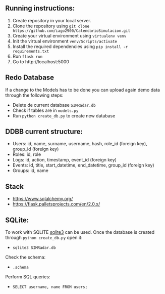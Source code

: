 ## Running instructions:

1. Create repository in your local server.
2. Clone the repository using `git clone https://github.com/iago2900/CalendarioSimulacion.git`
3. Create your virtual environment using `virtualenv venv`
4. Init the virtual environment `venv/Scripts/activate`
5. Install the required dependencies using `pip install -r requirements.txt`
6. Run `flask run`
7. Go to http://localhost:5000 


## Redo Database
If a change to the Models has to be done you can upload again demo data through the following steps:
- Delete de current database `SIMRadar.db`
- Check if tables are in `models.py`
- Run `python create_db.py` to create new database

## DDBB current structure:
 * Users: id, name, surname, username, hash, role_id (foreign key), group_id (foreign key)
 * Roles: id, role
 * Logs: id, action, timestamp, event_id (foreign key)
 * Events: id, title, start_datetime, end_datetime, group_id (foreign key)
 * Groups: id, name

## Stack
- https://www.sqlalchemy.org/
- https://flask.palletsprojects.com/en/2.0.x/

## SQLite:
To work with SQLITE [sqlite3](https://sqlite.org/index.html) can be used. Once the database is created through `python create_db.py` open it:
- `sqlite3 SIMRadar.db`

Check the schema:
- `.schema`

Perform SQL queries:
- `SELECT username, name FROM users;`